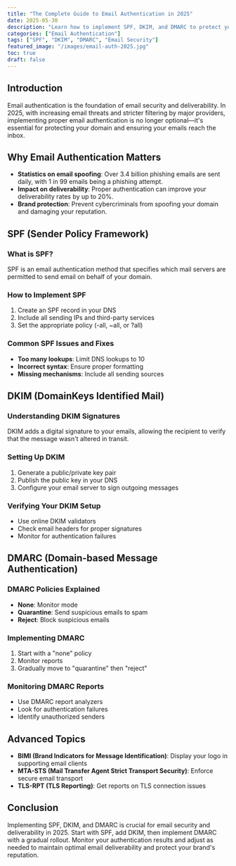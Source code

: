 ```yaml
---
title: "The Complete Guide to Email Authentication in 2025"
date: 2025-05-30
description: "Learn how to implement SPF, DKIM, and DMARC to protect your domain and improve email deliverability." 
categories: ["Email Authentication"]
tags: ["SPF", "DKIM", "DMARC", "Email Security"]
featured_image: "/images/email-auth-2025.jpg"
toc: true
draft: false
---
```


## Introduction
Email authentication is the foundation of email security and deliverability. In 2025, with increasing email threats and stricter filtering by major providers, implementing proper email authentication is no longer optional—it's essential for protecting your domain and ensuring your emails reach the inbox.

## Why Email Authentication Matters
- **Statistics on email spoofing**: Over 3.4 billion phishing emails are sent daily, with 1 in 99 emails being a phishing attempt.
- **Impact on deliverability**: Proper authentication can improve your deliverability rates by up to 20%.
- **Brand protection**: Prevent cybercriminals from spoofing your domain and damaging your reputation.

## SPF (Sender Policy Framework)
### What is SPF?
SPF is an email authentication method that specifies which mail servers are permitted to send email on behalf of your domain.

### How to Implement SPF
1. Create an SPF record in your DNS
2. Include all sending IPs and third-party services
3. Set the appropriate policy (-all, ~all, or ?all)

### Common SPF Issues and Fixes
- **Too many lookups**: Limit DNS lookups to 10
- **Incorrect syntax**: Ensure proper formatting
- **Missing mechanisms**: Include all sending sources

## DKIM (DomainKeys Identified Mail)
### Understanding DKIM Signatures
DKIM adds a digital signature to your emails, allowing the recipient to verify that the message wasn't altered in transit.

### Setting Up DKIM
1. Generate a public/private key pair
2. Publish the public key in your DNS
3. Configure your email server to sign outgoing messages

### Verifying Your DKIM Setup
- Use online DKIM validators
- Check email headers for proper signatures
- Monitor for authentication failures

## DMARC (Domain-based Message Authentication)
### DMARC Policies Explained
- **None**: Monitor mode
- **Quarantine**: Send suspicious emails to spam
- **Reject**: Block suspicious emails

### Implementing DMARC
1. Start with a "none" policy
2. Monitor reports
3. Gradually move to "quarantine" then "reject"

### Monitoring DMARC Reports
- Use DMARC report analyzers
- Look for authentication failures
- Identify unauthorized senders

## Advanced Topics
- **BIMI (Brand Indicators for Message Identification)**: Display your logo in supporting email clients
- **MTA-STS (Mail Transfer Agent Strict Transport Security)**: Enforce secure email transport
- **TLS-RPT (TLS Reporting)**: Get reports on TLS connection issues

## Conclusion
Implementing SPF, DKIM, and DMARC is crucial for email security and deliverability in 2025. Start with SPF, add DKIM, then implement DMARC with a gradual rollout. Monitor your authentication results and adjust as needed to maintain optimal email deliverability and protect your brand's reputation.
